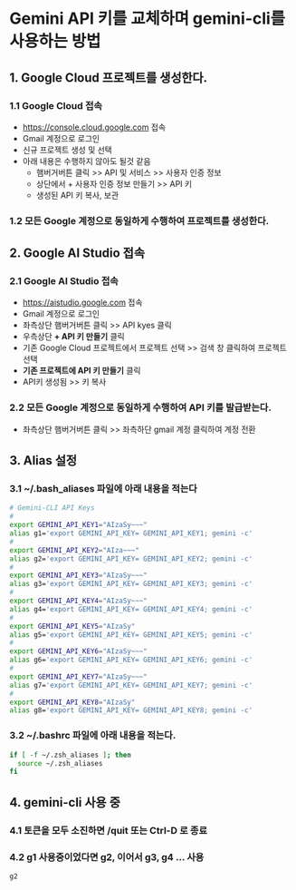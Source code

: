 # Gemini API 키를 교체하며 gemini-cli를 사용하는 방법

## 1. Google Cloud 프로젝트를 생성한다.

### 1.1 Google Cloud 접속
* https://console.cloud.google.com 접속
* Gmail 계정으로 로그인
* 신규 프로젝트 생성 및 선택
* 아래 내용은 수행하지 않아도 될것 같음
  - 햄버거버튼 클릭 >> API 및 서비스 >> 사용자 인증 정보
  - 상단에서 + 사용자 인증 정보 만들기 >> API 키
  - 생성된 API 키 복사, 보관

### 1.2 모든 Google 계정으로 동일하게 수행하여 프로젝트를 생성한다.

## 2. Google AI Studio 접속

### 2.1 Google AI Studio 접속
* https://aistudio.google.com 접속
* Gmail 계정으로 로그인
* 좌측상단 햄버거버튼 클릭 >> API kyes 클릭
* 우측상단 **+ API 키 만들기** 클릭
* 기존 Google Cloud 프로젝트에서 프로젝트 선택 >> 검색 창 클릭하여 프로젝트 선택
* **기존 프로젝트에 API 키 만들기** 클릭
* API키 생성됨 >> 키 복사

### 2.2 모든 Google 계정으로 동일하게 수행하여 API 키를 발급받는다.
* 좌측상단 햄버거버튼 클릭 >> 좌측하단 gmail 계정 클릭하여 계정 전환

## 3. Alias 설정

### 3.1 ~/.bash_aliases 파일에 아래 내용을 적는다

```bash
# Gemini-CLI API Keys
# 
export GEMINI_API_KEY1="AIzaSy~~~"
alias g1='export GEMINI_API_KEY= GEMINI_API_KEY1; gemini -c'
# 
export GEMINI_API_KEY2="AIza~~~"
alias g2='export GEMINI_API_KEY= GEMINI_API_KEY2; gemini -c'
# 
export GEMINI_API_KEY3="AIzaSy~~~"
alias g3='export GEMINI_API_KEY= GEMINI_API_KEY3; gemini -c'
# 
export GEMINI_API_KEY4="AIzaSy~~~"
alias g4='export GEMINI_API_KEY= GEMINI_API_KEY4; gemini -c'
# 
export GEMINI_API_KEY5="AIzaSy"
alias g5='export GEMINI_API_KEY= GEMINI_API_KEY5; gemini -c'
# 
export GEMINI_API_KEY6="AIzaSy~~~"
alias g6='export GEMINI_API_KEY= GEMINI_API_KEY6; gemini -c'
# 
export GEMINI_API_KEY7="AIzaSy~~~"
alias g7='export GEMINI_API_KEY= GEMINI_API_KEY7; gemini -c'
# 
export GEMINI_API_KEY8="AIzaSy"
alias g8='export GEMINI_API_KEY= GEMINI_API_KEY8; gemini -c'
```

### 3.2 ~/.bashrc 파일에 아래 내용을 적는다.
```bash
if [ -f ~/.zsh_aliases ]; then
  source ~/.zsh_aliases
fi
```

## 4. gemini-cli 사용 중

### 4.1 토큰을 모두 소진하면 /quit 또는 Ctrl-D 로 종료

### 4.2 g1 사용중이었다면 g2, 이어서 g3, g4 ... 사용
```bash
g2
```

